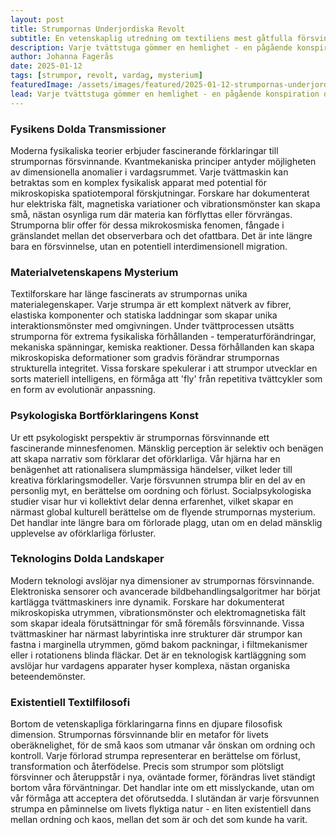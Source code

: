 ```yaml
---
layout: post
title: Strumpornas Underjordiska Revolt
subtitle: En vetenskaplig utredning om textiliens mest gåtfulla försvinnande
description: Varje tvättstuga gömmer en hemlighet - en pågående konspiration där strumpor försvinner med en precision som skulle göra vilken underrättelsetjänst som helst avundsjuk. Men vad händer egentligen under de där mystiska ögonblicken mellan tvätt och sortering?
author: Johanna Fagerås
date: 2025-01-12
tags: [strumpor, revolt, vardag, mysterium]
featuredImage: /assets/images/featured/2025-01-12-strumpornas-underjordiska-revolt.jpeg
lead: Varje tvättstuga gömmer en hemlighet - en pågående konspiration där strumpor försvinner med en precision som skulle göra vilken underrättelsetjänst som helst avundsjuk. Men vad händer egentligen under de där mystiska ögonblicken mellan tvätt och sortering?
---
```


### Fysikens Dolda Transmissioner

Moderna fysikaliska teorier erbjuder fascinerande förklaringar till strumpornas försvinnande. Kvantmekaniska principer antyder möjligheten av dimensionella anomalier i vardagsrummet. Varje tvättmaskin kan betraktas som en komplex fysikalisk apparat med potential för mikroskopiska spatiotemporal förskjutningar. Forskare har dokumenterat hur elektriska fält, magnetiska variationer och vibrationsmönster kan skapa små, nästan osynliga rum där materia kan förflyttas eller förvrängas. Strumporna blir offer för dessa mikrokosmiska fenomen, fångade i gränslandet mellan det observerbara och det ofattbara. Det är inte längre bara en försvinnelse, utan en potentiell interdimensionell migration.

### Materialvetenskapens Mysterium

Textilforskare har länge fascinerats av strumpornas unika materialegenskaper. Varje strumpa är ett komplext nätverk av fibrer, elastiska komponenter och statiska laddningar som skapar unika interaktionsmönster med omgivningen. Under tvättprocessen utsätts strumporna för extrema fysikaliska förhållanden - temperaturförändringar, mekaniska spänningar, kemiska reaktioner. Dessa förhållanden kan skapa mikroskopiska deformationer som gradvis förändrar strumpornas strukturella integritet. Vissa forskare spekulerar i att strumpor utvecklar en sorts materiell intelligens, en förmåga att 'fly' från repetitiva tvättcykler som en form av evolutionär anpassning.

### Psykologiska Bortförklaringens Konst

Ur ett psykologiskt perspektiv är strumpornas försvinnande ett fascinerande minnesfenomen. Mänsklig perception är selektiv och benägen att skapa narrativ som förklarar det oförklarliga. Vår hjärna har en benägenhet att rationalisera slumpmässiga händelser, vilket leder till kreativa förklaringsmodeller. Varje försvunnen strumpa blir en del av en personlig myt, en berättelse om oordning och förlust. Socialpsykologiska studier visar hur vi kollektivt delar denna erfarenhet, vilket skapar en närmast global kulturell berättelse om de flyende strumpornas mysterium. Det handlar inte längre bara om förlorade plagg, utan om en delad mänsklig upplevelse av oförklarliga förluster.

### Teknologins Dolda Landskaper

Modern teknologi avslöjar nya dimensioner av strumpornas försvinnande. Elektroniska sensorer och avancerade bildbehandlingsalgoritmer har börjat kartlägga tvättmaskiners inre dynamik. Forskare har dokumenterat mikroskopiska utrymmen, vibrationsmönster och elektromagnetiska fält som skapar ideala förutsättningar för små föremåls försvinnande. Vissa tvättmaskiner har närmast labyrintiska inre strukturer där strumpor kan fastna i marginella utrymmen, gömd bakom packningar, i filtmekanismer eller i rotationens blinda fläckar. Det är en teknologisk kartläggning som avslöjar hur vardagens apparater hyser komplexa, nästan organiska beteendemönster.

### Existentiell Textilfilosofi

Bortom de vetenskapliga förklaringarna finns en djupare filosofisk dimension. Strumpornas försvinnande blir en metafor för livets oberäknelighet, för de små kaos som utmanar vår önskan om ordning och kontroll. Varje förlorad strumpa representerar en berättelse om förlust, transformation och återfödelse. Precis som strumpor som plötsligt försvinner och återuppstår i nya, oväntade former, förändras livet ständigt bortom våra förväntningar. Det handlar inte om ett misslyckande, utan om vår förmåga att acceptera det oförutsedda. I slutändan är varje försvunnen strumpa en påminnelse om livets flyktiga natur - en liten existentiell dans mellan ordning och kaos, mellan det som är och det som kunde ha varit.
